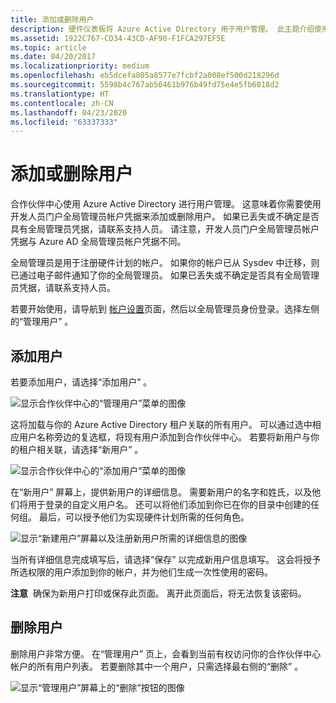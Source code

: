 ```yaml
---
title: 添加或删除用户
description: 硬件仪表板将 Azure Active Directory 用于用户管理。 此主题介绍使用全局管理员凭据添加/删除用户的过程。
ms.assetid: 1922C767-CD34-43CD-AF90-F1FCA297EF5E
ms.topic: article
ms.date: 04/20/2017
ms.localizationpriority: medium
ms.openlocfilehash: eb5dcefa805a8577e7fcbf2a008ef500d218296d
ms.sourcegitcommit: 5598b4c767ab56461b976b49fd75e4e5fb6018d2
ms.translationtype: HT
ms.contentlocale: zh-CN
ms.lasthandoff: 04/23/2020
ms.locfileid: "63337333"
---
```

# <a name="adding-or-removing-users"></a>添加或删除用户

合作伙伴中心使用 Azure Active Directory 进行用户管理。 这意味着你需要使用开发人员门户全局管理员帐户凭据来添加或删除用户。 如果已丢失或不确定是否具有全局管理员凭据，请联系支持人员。 请注意，开发人员门户全局管理员帐户凭据与 Azure AD 全局管理员帐户凭据不同。

全局管理员是用于注册硬件计划的帐户。 如果你的帐户已从 Sysdev 中迁移，则已通过电子邮件通知了你的全局管理员。 如果已丢失或不确定是否具有全局管理员凭据，请联系支持人员。

若要开始使用，请导航到 [帐户设置](https://go.microsoft.com/fwlink/?linkid=833506)页面，然后以全局管理员身份登录。选择左侧的“管理用户”  。

## <a name="adding-users"></a>添加用户

若要添加用户，请选择“添加用户”  。

![显示合作伙伴中心的“管理用户”菜单的图像](images/manage-users.png)

这将加载与你的 Azure Active Directory 租户关联的所有用户。 可以通过选中相应用户名称旁边的复选框，将现有用户添加到合作伙伴中心。 若要将新用户与你的租户相关联，请选择“新用户”  。

![显示合作伙伴中心的“添加用户”菜单的图像](images/add-users.png)

在“新用户”  屏幕上，提供新用户的详细信息。 需要新用户的名字和姓氏，以及他们将用于登录的自定义用户名。 还可以将他们添加到你已在你的目录中创建的任何组。 最后，可以授予他们为实现硬件计划所需的任何角色。

![显示“新建用户”屏幕以及注册新用户所需的详细信息的图像](images/new-user-screen.png)

当所有详细信息完成填写后，请选择“保存”  以完成新用户信息填写。 这会将授予所选权限的用户添加到你的帐户，并为他们生成一次性使用的密码。

**注意**  确保为新用户打印或保存此页面。 离开此页面后，将无法恢复该密码。

## <a name="removing-users"></a>删除用户

删除用户非常方便。 在“管理用户”  页上，会看到当前有权访问你的合作伙伴中心帐户的所有用户列表。 若要删除其中一个用户，只需选择最右侧的“删除”  。

![显示“管理用户”屏幕上的“删除”按钮的图像](images/remove-users.png)
